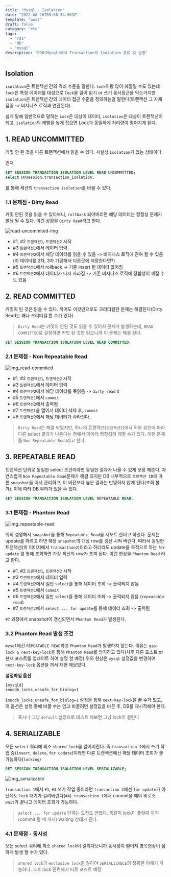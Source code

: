 ```yaml
---
title: "Mysql - Isolation"
date: "2022-08-26T09:08:34.903Z"
template: "post"
draft: false
category: "etc"
tags:
  - "rds"
  - "db"
  - "mysql"
description: "RDB(Mysql)에서 Transaction의 Isolation 종류 및 설명"
---
```


## Isolation

`isolation`은 트랜잭션 간의 격리 수준을 말한다. `lock`이랑 많이 헤깔릴 수도 있는데 `lock`은 특정 데이터를 대상으로 `lock`을 걸어 읽기 or 쓰기 동시접근을 막는거지만 `isolation`은 트랜잭션 간의 데이터 접근 수준을 정의하는걸 말한다(트랜잭션 그 자체 집중 -> 비지니스 로직과 연관된다).

쉽게 말해 일반적으로 말하는 `Lock`은 대상이 데이터, `isolation`은 대상이 트랜잭션이 되고, `isolation`의 레벨을 높게 잡으면 Lock과 동일하게 처리량이 떨어지게 된다.

## 1. READ UNCOMMITTED

커밋 안 된 것을 다른 트랜잭션에서 읽을 수 있다. 사실상 `Isolation`가 없는 상태이다.

먼저

```sql
SET SESSION TRANSACTION ISOLATION LEVEL READ UNCOMMITTED;
select @@session.transaction_isolation;
```

를 통해 세션의 `transaction isolation`를 바꿀 수 있다.

### 1.1 문제점 - Dirty Read

커밋 안된 것을 읽을 수 있다보니, `rollback` 되어버리면 해당 데이터는 정합성 문제가 발생 될 수 있다. 이런 상황을 `Dirty Read`라고 한다.

![read-uncommited-img](/media/img_read-uncommited.png)

- #1, #2 `트랜잭션1`, `트랜잭션2` 시작
- #3 `트랜잭션1`에서 데이터 입력
- #4 `트랜잭션2`에서 해당 데이터를 읽을 수 있음 -> 비지니스 로직에 관여 될 수 있음(이 데이터를 2차, 3차 가공해서 다른곳에 저장한다면?)
- #5 `트랜잭션1`에서 rollback -> 기존 insert 된 데이터 없어짐
- #6 `트랜잭션2`에서 데이터가 다시 사라짐 -> 기존 비지니스 로직에 정합성이 깨질 수도 있음

## 2. READ COMMITTED

커밋이 된 것은 읽을 수 있다. 적어도 이것만으로도 크리티컬한 문제는 해결된다(Dirty Read는 꽤나 크리티컬 할 수가 있다).

> `Dirty Read`는 커밋이 안된 것도 읽을 수 있어서 문제가 발생하는데, `READ COMMITTED`로 설정하면 커밋 된 것만 읽으니까 이 문제는 해결 된다.

```sql
SET SESSION TRANSACTION ISOLATION LEVEL READ COMMITTED;
```

### 2.1 문제점 - Non Repeatable Read

![img_read-commited](/media/img_read-commited.png)

- #1, #2 `트랜잭션1`, `트랜잭션2` 시작
- #3 `트랜잭션1`에서 데이터 입력
- #4 `트랜잭션2`에서 해당 데이터를 못읽음 -> `dirty read` x
- #5 `트랜잭션1`에서 `commit`
- #6 `트랜잭션2`에서 출력됨
- #7 `트랜잭션1`을 열어서 데이터 삭제 후, `commit`
- #8 `트랜잭션2`에서 해당 데이터가 사라진다.

> `Dirty Read`는 해결 되었지만, 하나의 트랜잭션(`트랜잭션2`)에서 외부 요인에 따라 다른 select 결과가 나온다는 점에서 데이터 정합성이 깨질 수가 있다. 이런 문제를 `Non Repeatable Read`라고 한다.

## 3. REPEATABLE READ

트랜잭션 단위로 동일한 select 조건이라면 동일한 결과가 나올 수 있게 보장 해준다. 자연스럽게 `Non Repeatable Read`문제가 해결 되지만 DB 내부적으로 `트랜잭션 ID`에 따른 `snapshot`을 떠서 관리하고, 이 버전보다 높은 결과는 반영하지 않게 된다(조회 불가). 이에 따라 DB 부하가 있을 수 있다.

```sql
SET SESSION TRANSACTION ISOLATION LEVEL REPEATABLE READ;
```

### 3.1 문제점 - Phantom Read

![img_repeatable-read](/media/img_repeatable-read.png)

위의 설명해서 `snapshot`을 통해 `Repeatable Read`을 서포트 한다고 하였다. 문제는 update를 하려고 하면 해당 `snapshot`의 대상 row를 갱신 시켜 버린다. 따라서 동일한 트랜잭션(위 이미지에서 `transaction2`)이라고 하더라도 update를 목적으로 하는 `for update` 를 통해 조회하면 가장 최신의 row가 조회 된다. 이런 현상을 `Phantom Read` 라고 한다.

- #1, #2 `트랜잭션1`, `트랜잭션2` 시작
- #3 `트랜잭션1`에서 데이터 입력
- #4 `트랜잭션2`에서 일반 `select`를 통해 데이터 조회 -> 출력되지 않음
- #5 `트랜잭션1`에서 `commit`
- #6 `트랜잭션2`에서 일반 `select`를 통해 데이터 조회 -> 출력되지 않음 (`repeatable read`)
- #7 `트랜잭션2`에서 `select ... for update`를 통해 데이터 조회 -> 출력됨

`#7` 과정에서 snapshot이 갱신되면서 `Phantom Read`가 발생된다.

### 3.2 Phantom Read 발생 조건

`mysql`에선 `REPEATABLE READ`라고 `Phantom Read`가 발생하지 않는다. 이유는 `gap-lock & next-key-lock`을 통해 `Phantom Read`를 방지하고 있다(차후 다른 포스트 or 현재 포스트를 업데이트 하여 설명 할 예정) 위의 현상은 `mysql` 설정값을 변경하여 `next-key-lock` 옵션을 꺼서 재현 해보았다.

**설정파일 옵션**

```
[mysqld]
innodb_locks_unsafe_for_binlog=1
```

`innodb_locks_unsafe_for_binlog=1` 설정을 통해 `next-key-lock`을 끌 수가 있고, 이 옵션은 실행 중에 바꿀 수는 없고 바꿀려면 설정값을 바꾼 후, DB를 재시작해야 한다.

> 혹시나 그냥 `default` 설정으로 테스트 해보면 그냥 lock이 걸린다

## 4. SERIALIZABLE

모든 `select` 쿼리에 최소 `shared lock`을 걸어버린다. 즉 `transaction 1`에서 쓰기 작업 중(`insert`, `delete`, `for update`)이라면 다른 트랜잭션에선 해당 데이터 조회가 불가능하다(`locking`)

```sql
SET SESSION TRANSACTION ISOLATION LEVEL SERIALIZABLE;
```

![img_serializable](/media/img_serializable.png)

`transaction 1`에서 `#1`, `#3` 쓰기 작업 중이라면 `transaction 2`에선 `for update`가 아닌데도 `lock` 대기가 걸려버린다(`#4`). `transaction 1`에서 commit을 해야 비로소 `wait`가 끝나고 데이터 조회가 가능하다.

> `select ... for update` 단계는 도전도 안했다. 똑같이 lock이 풀릴때 까지(commit 될 때 까지) waiting 상태가 된다.

### 4.1 문제점 - 동시성

모든 select 쿼리에 최소 `shared lock`이 걸리다보니까 동시성이 떨어져 병목현상이 심하게 발생 할 수가 있다.

> `shared lock`과 `exclusive lock`을 알아야 `SERIALIZABLE`의 정확한 이해가 가능하다. 추후 lock 관련해서 따로 포스트 예정
